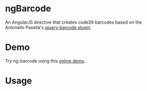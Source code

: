 ngBarcode
==============

An AngularJS directive that creates code39 barcodes based on the Antonello Pasella's [jquery-barcode plugin](https://github.com/antonellopasella/jquery-barcode).

# Demo

Try ng-barcode using this [online demo](http://zoimaru.github.io/ng-barcode/).

# Usage


